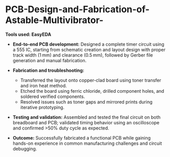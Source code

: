 # PCB-Design-and-Fabrication-of-Astable-Multivibrator-

**Tools used: EasyEDA**

* **End-to-end PCB development:** Designed a complete timer circuit using a 555 IC, starting from schematic creation and layout design with proper track width (1 mm) and clearance (0.5 mm), followed by Gerber file generation and manual fabrication.
* **Fabrication and troubleshooting:**

  * Transferred the layout onto copper-clad board using toner transfer and iron heat method.
  * Etched the board using ferric chloride, drilled component holes, and soldered verified components.
  * Resolved issues such as toner gaps and mirrored prints during iterative prototyping.
* **Testing and validation:** Assembled and tested the final circuit on both breadboard and PCB; validated timing behavior using an oscilloscope and confirmed >50% duty cycle as expected.
* **Outcome:** Successfully fabricated a functional PCB while gaining hands-on experience in common manufacturing challenges and circuit debugging.
